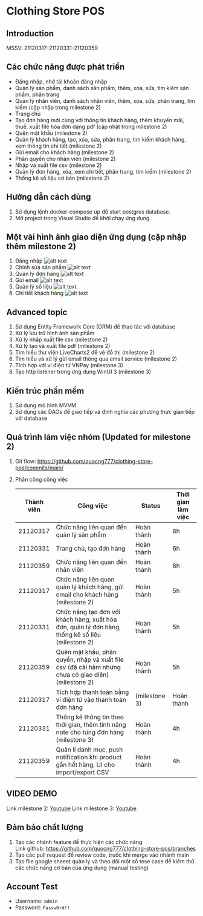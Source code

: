 # Clothing Store POS

## Introduction

MSSV: 21120317-21120331-21120359

## Các chức năng được phát triển

- Đăng nhập, nhớ tài khoản đăng nhập
- Quản lý sản phẩm, danh sách sản phẩm, thêm, xóa, sửa, tìm kiếm sản phẩm, phân trang
- Quản lý nhân viên, danh sách nhân viên, thêm, xóa, sửa, phân trang, tìm kiếm (cập nhập trong milestone 2)
- Trang chủ
- Tạo đơn hàng mới cùng với thông tin khách hàng, thêm khuyến mãi, thuế, xuất file hóa đơn dạng pdf (cập nhật trong milestone 2)
- Quên mật khẩu (milestone 2)
- Quản lý khách hàng, tạo, xóa, sửa, phân trang, tìm kiếm khách hàng, xem thông tin chi tiết (milestone 2)
- Gửi email cho khách hàng (milestone 2)
- Phân quyền cho nhân viên (milestone 2)
- Nhập và xuất file csv (milestone 2)
- Quản lý đơn hàng, xóa, xem chi tiết, phân trang, tìm kiếm (milestone 2)
- Thống kê số liệu cơ bản (milestone 2)

## Hướng dẫn cách dùng

1. Sử dụng lệnh docker-compose up để start postgres database.
2. Mở project trong Visual Studio để khởi chạy ứng dụng.

## Một vài hình ảnh giao diện ứng dụng (cập nhập thêm milestone 2)

1. Đăng nhập
   ![alt text](app-resource/login-page.png)
2. Chỉnh sửa sản phẩm
   ![alt text](app-resource/edit-product-page.png)
3. Quản lý đơn hàng
   ![alt text](app-resource/order-page.png)
4. Gửi email
   ![alt text](app-resource/send-email.png)
5. Quản lý số liệu
   ![alt text](app-resource/statis-page.png)
6. Chi tiết khách hàng
   ![alt text](app-resource/detail-customer.png)

## Advanced topic

1. Sử dụng Entity Framework Core (ORM) để thao tác với database
2. Xử lý lưu trữ hình ảnh sản phẩm
3. Xử lý nhập xuất file csv (milestone 2)
4. Xử lý tạo và xuất file pdf (milestone 2)
5. Tìm hiểu thư viện LiveCharts2 để vẽ đồ thị (milestone 2)
6. Tìm hiểu và xử lý gửi email thông qua email service (milestone 2)
7. Tích hợp với ví điện tử VNPay (milestone 3)
8. Tạo http listener trong ứng dụng WinUI 3 (milestone 3)

## Kiến trúc phần mềm

1. Sử dụng mô hình MVVM
2. Sử dụng các DAOs để giao tiếp và định nghĩa các phương thức giao tiếp với database

## Quá trình làm việc nhóm (Updated for milestone 2)

1. Git flow: https://github.com/quocng777/clothing-store-pos/commits/main/
2. Phân công công việc

   | Thành viên | Công việc                                                                                           | Status     | Thời gian làm việc |
   | ---------- | --------------------------------------------------------------------------------------------------- | ---------- | ------------------ |
   | 21120317   | Chức năng liên quan đến quản lý sản phẩm                                                            | Hoàn thành | 6h                 |
   | 21120331   | Trang chủ, tạo đơn hàng                                                                             | Hoàn thành | 6h                 |
   | 21120359   | Chức năng liên quan đến nhân viên                                                                   | Hoàn thành | 6h                 |
   | 21120317   | Chức năng liên quan quản lý khách hàng, gửi email cho khách hàng (milestone 2)                      | Hoàn thành | 5h                 |
   | 21120331   | Chức năng tạo đơn với khách hàng, xuất hóa đơn, quản lý đơn hàng, thống kê số liệu (milestone 2)    | Hoàn thành | 5h                 |
   | 21120359   | Quên mật khẩu, phân quyền, nhập và xuất file csv (đã cài hàm nhưng chưa có giao diện) (milestone 2) | Hoàn thành | 5h                 |
   | 21120317   | Tích hợp thanh toán bằng ví điện tử vào thanh toán đơn hàng | (milestone 3)                      | Hoàn thành | 4h                 |
   | 21120331   | Thông kê thông tin theo thời gian, thêm tính năng note cho từng đơn hàng (milestone 3)    | Hoàn thành | 4h                 |
   | 21120359   | Quản lí danh mục, push notification khi product gần hết hàng, UI cho import/export CSV | Hoàn thành | 4h                 |

## VIDEO DEMO

Link milestone 2: [Youtube](https://youtu.be/ewFVTqwSe_Q)
Link milestone 3: [Youtube](https://youtu.be/rUD4UR8IiRA)


## Đảm bảo chất lượng

1. Tạo các nhánh feature để thực hiện các chức năng\
   Link github: https://github.com/quocng777/clothing-store-pos/branches
2. Tạo các pull request để review code, trước khi merge vào nhánh main
3. Tạo file google sheeet quản lý và theo dõi một số tese case để kiểm thử các chức năng cơ bản của ứng dụng (manual testing)

## Account Test

- Username: `admin`
- Password: `Passw0rd!!`
